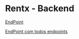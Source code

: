 # Rentx - Backend

<a href="https://my-json-server.typicode.com/Lftho/rentx-backend">EndPoint</a>

<a href="https://my-json-server.typicode.com/Lftho/rentx-backend/db">EndPoint com todos endpoints</a>
